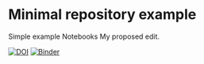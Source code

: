 # Minimal repository example
Simple example Notebooks
My proposed edit.

[![DOI](https://zenodo.org/badge/189580246.svg)](https://zenodo.org/badge/latestdoi/189580246)
[![Binder](https://mybinder.org/badge_logo.svg)](https://mybinder.org/v2/gh/JurekMueller/YR2019/master)
